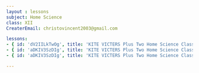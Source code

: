 ```yaml
--- 
layout : lessons 
subject: Home Science
class: XII
CreaterEmail: christovincent2003@gmail.com

lessons:
- { id: 'dV2IILkTwOg', title: 'KITE VICTERS Plus Two Home Science Class 01 (First Bell-ഫസ്റ്റ് ബെല്‍)' }
- { id: 'aDKIV3SzDIg', title: 'KITE VICTERS Plus Two Home Science Class 02 (First Bell-ഫസ്റ്റ് ബെല്‍)' }
- { id: 'aDKIV3SzDIg', title: 'KITE VICTERS Plus Two Home Science Class 03 (First Bell-ഫസ്റ്റ് ബെല്‍)' }

---
```

